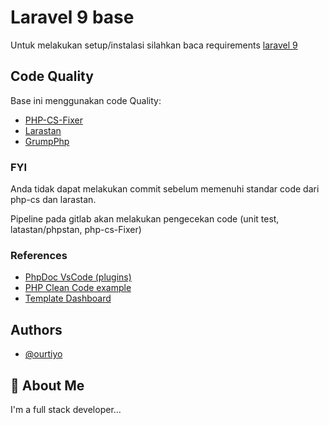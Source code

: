 
# Laravel 9 base

Untuk melakukan setup/instalasi silahkan baca requirements 
[laravel 9](https://laravel.com/docs/9.x/releases)


## Code Quality
Base ini menggunakan code Quality: 
- [PHP-CS-Fixer](https://github.com/FriendsOfPHP/PHP-CS-Fixer)
- [Larastan](https://github.com/nunomaduro/larastan)
- [GrumpPhp](https://github.com/phpro/grumphp)

### FYI
Anda tidak dapat melakukan commit sebelum memenuhi standar code dari php-cs dan larastan.

Pipeline pada gitlab akan melakukan pengecekan code (unit test, latastan/phpstan, php-cs-Fixer)

### References
- [PhpDoc VsCode (plugins)](https://marketplace.visualstudio.com/items?itemName=ronvanderheijden.phpdoc-generator)
- [PHP Clean Code example](https://laravel-code.tips/threads/laravel-clean-code-tactics/)
- [Template Dashboard](https://dashboardpack.com/live-demo-preview/?livedemo=290)


## Authors

- [@ourtiyo](https://www.github.com/ourtiyo)


## 🚀 About Me
I'm a full stack developer...

